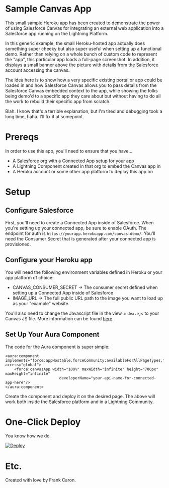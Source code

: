 # Sample Canvas App

This small sample Heroku app has been created to demonstrate the power of using Salesforce Canvas for integrating an external web application into a Salesforce app running on the Lightning Platform.

In this generic example, the small Heroku-hosted app actually does something super cheeky but also super useful when setting up a functional demo. Rather than relying on a whole bunch of custom code to represent the "app", this particular app loads a full-page screenshot. In addition, it displays a small banner above the picture with details from the Salesforce account accessing the canvas.

The idea here is to show how a very specific existing portal or app could be loaded in and how Salesforce Canvas allows you to pass details from the Salesforce Canvas embedded context to the app, while showing the folks being demo'd to a specific app they care about but without having to do all the work to rebuild their specific app from scratch.

Blah. I know that's a terrible explanation, but I'm tired and debugging took a long time, haha. I'll fix it at somepoint.

# Prereqs

In order to use this app, you'll need to ensure that you have...

* A Salesforce org with a Connected App setup for your app
* A Lightning Component created in that org to embed the Canvas app in
* A Heroku account or some other app platform to deploy this app on

# Setup

## Configure Salesforce

First, you'll need to create a Connected App inside of Salesforce. When you're setting up your connected app, be sure to enable OAuth. The endpoint for auth is `https://yourapp.herokuapp.com/canvas-demo/`. You'll need the Consumer Secret that is generated after your connected app is provisioned. 

## Configure your Heroku app

You will need the following environment variables defined in Heroku or your app platform of choice:

* CANVAS_CONSUMER_SECRET -> The consumer secret defined when setting up a Connected App inside of Salesforce
* IMAGE_URL -> The full public URL path to the image you want to load up as your "example" website.

You'll also need to change the Javascript file in the view `index.ejs` to your Canvas JS file. More information can be found [here](https://developer.salesforce.com/docs/atlas.en-us.platform_connect.meta/platform_connect/canvas_framework_referencing_sdk.html).

## Set Up Your Aura Component

The code for the Aura component is super simple:

```
<aura:component implements="force:appHostable,forceCommunity:availableForAllPageTypes,flexipage:availableForAllPageTypes" access="global">  
    <force:canvasApp width="100%" maxWidth="infinite" height="700px" maxHeight="infinite"
                        developerName="your-api-name-for-connected-app-here"/>
</aura:component>
```

Create the component and deploy it on the desired page. The above will work both inside the Salesforce platform and in a Lightning Community.

# One-Click Deploy

You know how we do.

[![Deploy](https://www.herokucdn.com/deploy/button.svg)](https://heroku.com/deploy)

# Etc.

Created with love by Frank Caron.
